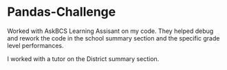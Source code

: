 # Pandas-Challenge

Worked with AskBCS Learning Assisant on my code. They helped debug and rework the code in the school summary section and the specific grade level performances. 

I worked with a tutor on the District summary section. 

